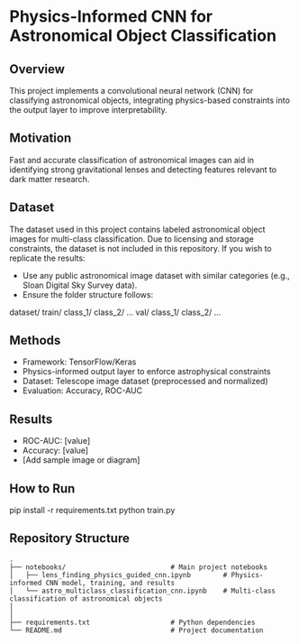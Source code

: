 # Physics-Informed CNN for Astronomical Object Classification

## Overview
This project implements a convolutional neural network (CNN) for classifying astronomical objects, integrating physics-based constraints into the output layer to improve interpretability.

## Motivation
Fast and accurate classification of astronomical images can aid in identifying strong gravitational lenses and detecting features relevant to dark matter research.

## Dataset
The dataset used in this project contains labeled astronomical object images for multi-class classification.
Due to licensing and storage constraints, the dataset is not included in this repository.
If you wish to replicate the results:
- Use any public astronomical image dataset with similar categories (e.g., Sloan Digital Sky Survey data).
- Ensure the folder structure follows:
  
dataset/
  train/
    class_1/
    class_2/
    ...
  val/
    class_1/
    class_2/
    ...


## Methods
- Framework: TensorFlow/Keras
- Physics-informed output layer to enforce astrophysical constraints
- Dataset: Telescope image dataset (preprocessed and normalized)
- Evaluation: Accuracy, ROC-AUC

## Results
- ROC-AUC: [value]
- Accuracy: [value]
- [Add sample image or diagram]

## How to Run

pip install -r requirements.txt
python train.py


## Repository Structure

```
.
├── notebooks/                          # Main project notebooks
│   ├── lens_finding_physics_guided_cnn.ipynb        # Physics-informed CNN model, training, and results
│   └── astro_multiclass_classification_cnn.ipynb    # Multi-class classification of astronomical objects
│                        
│
├── requirements.txt                    # Python dependencies
└── README.md                           # Project documentation
```
